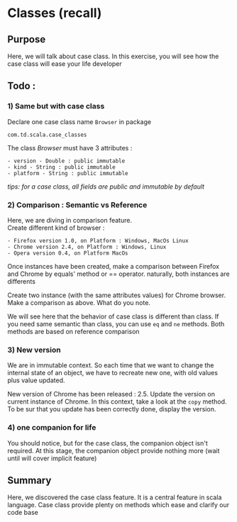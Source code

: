 # Classes (recall)

## Purpose

Here, we will talk about case class. 
In this exercise, you will see how the case class will ease your life developer

## Todo : 

### 1) Same but with case class

Declare one case class name `Browser` in package 

    com.td.scala.case_classes


The class _Browser_ must have 3 attributes : 

    - version - Double : public immutable
    - kind - String : public immutable
    - platform - String : public immutable
 
*tips: for a case class, all fields are public and immutable by default*
    
### 2) Comparison : Semantic vs Reference

Here, we are diving in comparison feature.   
Create different kind of browser : 

    - Firefox version 1.0, on Platform : Windows, MacOs Linux
    - Chrome version 2.4, on Platform : Windows, Linux
    - Opera version 0.4, on Platform MacOs
    
Once instances have been created, make a comparison between Firefox and Chrome by equals' method or == operator. naturally, both instances are differents

Create two instance (with the same attributes values) for Chrome browser. Make a comparison as above. What do you note.

We will see here that the behavior of case class is different than class. If you need same semantic than class, you can use `eq` and `ne` methods. 
Both methods are based on reference comparison
   
   
### 3) New version 

We are in immutable context. So each time that we want to change the internal state of an object, we have to recreate new one, with old values plus value updated.

New version of Chrome has been released : 2.5. Update the version on current instance of Chrome. In this context, take a look at the `copy` method.
To be sur that you update has been correctly done, display the version. 

### 4) one companion for life

You should notice, but for the case class, the companion object isn't required. At this stage, 
the companion object provide nothing more (wait until will cover implicit feature)

## Summary

Here, we discovered the case class feature. It is a central feature in scala language. Case class provide plenty on methods which ease and clarify our code base 
